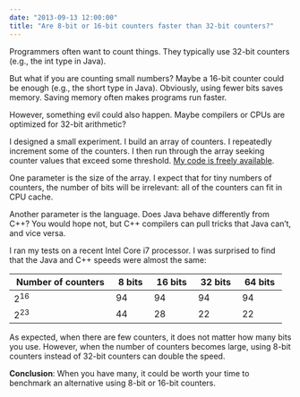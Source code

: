 ```yaml
---
date: "2013-09-13 12:00:00"
title: "Are 8-bit or 16-bit counters faster than 32-bit counters?"
---
```




Programmers often want to count things. They typically use 32-bit counters (e.g., the int type in Java). 

But what if you are counting small numbers? Maybe a 16-bit counter could be enough (e.g., the short type in Java). Obviously, using fewer bits saves memory. Saving memory often makes programs run faster.

However, something evil could also happen. Maybe compilers or CPUs are optimized for 32-bit arithmetic?

I designed a small experiment. I build an array of counters. I repeatedly increment some of the counters. I then run through the array seeking counter values that exceed some threshold. [My code is freely available](https://github.com/lemire/Code-used-on-Daniel-Lemire-s-blog/tree/master/2013/09/13/bytecounting).

One parameter is the size of the array. I expect that for tiny numbers of counters, the number of bits will be irrelevant: all of the counters can fit in CPU cache. 

Another parameter is the language. Does Java behave differently from C++? You would hope not, but C++ compilers can pull tricks that Java can&rsquo;t, and vice versa.

I ran my tests on a recent Intel Core i7 processor. I was surprised to find that the Java and C++ speeds were almost the same:

&nbsp;Number of counters&nbsp; |&nbsp;8 bits&nbsp;       |&nbsp;16 bits&nbsp;      |&nbsp;32 bits&nbsp;      |&nbsp;64 bits&nbsp;      |
-------------------------|-------------------------|-------------------------|-------------------------|-------------------------|
2<sup>16</sup>           |94                       |94                       |94                       |94                       |
2<sup>23</sup>           |44                       |28                       |22                       |22                       |


As expected, when there are few counters, it does not matter how many bits you use. However, when the number of counters becomes large, using 8-bit counters instead of 32-bit counters can double the speed.

__Conclusion__: When you have many, it could be worth your time to benchmark an alternative using 8-bit or 16-bit counters.


